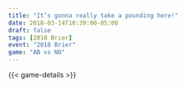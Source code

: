 ```yaml
---
title: "It’s gonna really take a pounding here!"
date: 2018-03-14T10:39:00-05:00
draft: false
tags: [2018 Brier]
event: "2018 Brier"
game: "AB vs NO"
---
```

{{< game-details >}}
<!--more--> 